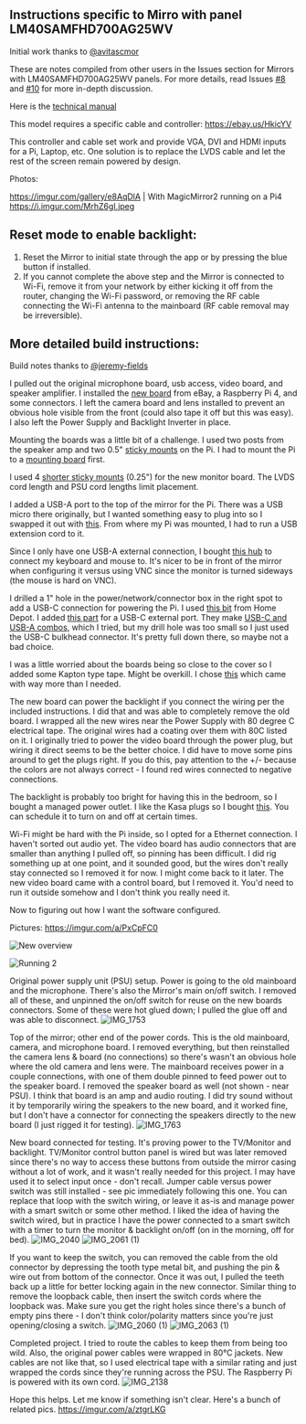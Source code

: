 ## Instructions specific to Mirro with panel LM40SAMFHD700AG25WV

Initial work thanks to [@avitascmor](https://github.com/olm3ca/mirror/issues/8) 

These are notes compiled from other users in the Issues section for Mirrors with LM40SAMFHD700AG25WV panels. For more details, read Issues [#8](https://github.com/olm3ca/mirror/issues/8) and [#10](https://github.com/olm3ca/mirror/issues/10) for more in-depth discussion. 

Here is the [technical manual](https://m.panelook.cn/LM40SAMFHD700AG25WV-40-TFT-Liquid-Crystal-Display-module-with-LED-Backlight-unit-detail_155306.html)

This model requires a specific cable and controller: https://ebay.us/HkicYV

This controller and cable set work and provide VGA, DVI and HDMI inputs for a Pi, Laptop, etc.  One solution is to replace the LVDS cable and let the rest of the screen remain powered by design.

Photos:

https://imgur.com/gallery/e8AqDlA | With MagicMirror2 running on a Pi4 https://i.imgur.com/MrhZ6gI.jpeg

## Reset mode to enable backlight: 

1. Reset the Mirror to initial state through the app or by pressing the blue button if installed.
2. If you cannot complete the above step and the Mirror is connected to Wi-Fi, remove it from your network by either kicking it off from the router, changing the Wi-Fi password, or removing the RF cable connecting the Wi-Fi antenna to the mainboard (RF cable removal may be irreversible).

## More detailed build instructions: 

Build notes thanks to [@jeremy-fields](https://github.com/olm3ca/mirror/issues/10)

I pulled out the original microphone board, usb access, video board, and speaker amplifier. I installed the [new board](https://www.ebay.com/itm/166580220209?siteid=0&customid=lululemon&toolid=20012) from eBay, a Raspberry Pi 4, and some connectors. I left the camera board and lens installed to prevent an obvious hole visible from the front (could also tape it off but this was easy). I also left the Power Supply and Backlight Inverter in place.

Mounting the boards was a little bit of a challenge. I used two posts from the speaker amp and two 0.5" [sticky mounts](https://www.amazon.com/dp/B07F23656R?psc=1&ref=ppx_yo2ov_dt_b_product_details ) on the Pi. I had to mount the Pi to a [mounting board](https://www.amazon.com/dp/B07BX2BVWB?psc=1&ref=ppx_yo2ov_dt_b_product_details) first.  

I used 4 [shorter sticky mounts](https://www.amazon.com/dp/B0C7QQ97GG?ref=ppx_yo2ov_dt_b_product_details&th=1) (0.25") for the new monitor board. The LVDS cord length and PSU cord lengths limit placement.

I added a USB-A port to the top of the mirror for the Pi. There was a USB micro there originally, but I wanted something easy to plug into so I swapped it out with [this](https://www.amazon.com/dp/B00G6SOP3I?ref=ppx_yo2ov_dt_b_product_details&th=1). From where my Pi was mounted, I had to run a USB extension cord to it.

Since I only have one USB-A external connection, I bought [this hub](https://www.amazon.com/dp/B0BXWV79TK?ref=ppx_yo2ov_dt_b_product_details&th=1) to connect my keyboard and mouse to. It's nicer to be in front of the mirror when configuring it versus using VNC since the monitor is turned sideways (the mouse is hard on VNC). 

I drilled a 1" hole in the power/network/connector box in the right spot to add a USB-C connection for powering the Pi. I used [this bit](https://www.homedepot.com/p/Milwaukee-1-in-Hole-Dozer-Bi-Metal-Hole-Saw-with-3-8-in-Arbor-Pilot-Bit-49-56-9662/202327732) from Home Depot. I added [this part](https://www.amazon.com/dp/B0CDPTQDJ8?ref=ppx_yo2ov_dt_b_product_details&th=1) for a USB-C external port. They make [USB-C and USB-A combos](https://www.amazon.com/dp/B09TPC72Y9?psc=1&ref=ppx_yo2ov_dt_b_product_details), which I tried, but my drill hole was too small so I just used the USB-C bulkhead connector. It's pretty full down there, so maybe not a bad choice.

I was a little worried about the boards being so close to the cover so I added some Kapton type tape. Might be overkill. I chose [this](https://www.amazon.com/dp/B072Z92QZ2?psc=1&ref=ppx_yo2ov_dt_b_product_details) which came with way more than I needed.

The new board can power the backlight if you connect the wiring per the included instructions. I did that and was able to completely remove the old board. I wrapped all the new wires near the Power Supply with 80 degree C electrical tape. The original wires had a coating over them with 80C listed on it. I originally tried to power the video board through the power plug, but wiring it direct seems to be the better choice. I did have to move some pins around to get the plugs right. If you do this, pay attention to the +/- because the colors are not always correct - I found red wires connected to negative connections. 

The backlight is probably too bright for having this in the bedroom, so I bought a managed power outlet. I like the Kasa plugs so I bought [this](https://www.amazon.com/dp/B07B8W2KHZ?ref=ppx_yo2ov_dt_b_product_details&th=1). You can schedule it to turn on and off at certain times. 

Wi-Fi might be hard with the Pi inside, so I opted for a Ethernet connection. 
I haven't sorted out audio yet. The video board has audio connectors that are smaller than anything I pulled off, so pinning has been difficult. I did rig something up at one point, and it sounded good, but the wires don't really stay connected so I removed it for now. I might come back to it later.
The new video board came with a control board, but I removed it. You'd need to run it outside somehow and I don't think you really need it.

Now to figuring out how I want the software configured. 

Pictures: https://imgur.com/a/PxCpFC0

![New overview](https://github.com/olm3ca/mirror/assets/87494419/cc2112d8-aa69-4797-8176-29bfa287006e)

![Running 2](https://github.com/olm3ca/mirror/assets/87494419/f389971a-311f-4499-a1b0-c1c3160f2608)

Original power supply unit (PSU) setup. Power is going to the old mainboard and the microphone. There's also the Mirror's main on/off switch. I removed all of these, and unpinned the on/off switch for reuse on the new boards connectors. Some of these were hot glued down; I pulled the glue off and was able to disconnect.
![IMG_1753](https://github.com/olm3ca/mirror/assets/87494419/5ec2cb98-45c1-4f18-bf6f-5afb8bb141f3)

Top of the mirror; other end of the power cords. This is the old mainboard, camera, and microphone board. I removed everything, but then reinstalled the camera lens & board (no connections) so there's wasn't an obvious hole where the old camera and lens were. The mainboard receives power in a couple connections, with one of them double pinned to feed power out to the speaker board. I removed the speaker board as well (not shown - near PSU). I think that board is an amp and audio routing. I did try sound without it by temporarily wiring the speakers to the new board, and it worked fine, but I don't have a connector for connecting the speakers directly to the new board (I just rigged it for testing).
![IMG_1763](https://github.com/olm3ca/mirror/assets/87494419/4ab59eb8-85f9-498a-aa14-e088a0f502c0)

New board connected for testing. It's proving power to the TV/Monitor and backlight. TV/Monitor control button panel is wired but was later removed since there's no way to access these buttons from outside the mirror casing without a lot of work, and it wasn't really needed for this project. I may have used it to select input once - don't recall. Jumper cable versus power switch was still installed - see pic immediately following this one. You can replace that loop with the switch wiring, or leave it as-is and manage power with a smart switch or some other method. I liked the idea of having the switch wired, but in practice I have the power connected to a smart switch with a timer to turn the monitor & backlight on/off (on in the morning, off for bed).
![IMG_2040](https://github.com/olm3ca/mirror/assets/87494419/6fc514fc-c7b1-4ac1-91b9-672f7e28c7f3)
![IMG_2061 (1)](https://github.com/olm3ca/mirror/assets/87494419/87765a79-8a7e-40f2-98d1-15e0488a4697)

If you want to keep the switch, you can removed the cable from the old connector by depressing the tooth type metal bit, and pushing the pin & wire out from bottom of the connector. Once it was out, I pulled the teeth back up a little for better locking again in the new connector. Similar thing to remove the loopback cable, then insert the switch cords where the loopback was. Make sure you get the right holes since there's a bunch of empty pins there - I don't think color/polarity matters since you're just opening/closing a switch. 
![IMG_2060 (1)](https://github.com/olm3ca/mirror/assets/87494419/f71bb1e1-5a28-40b6-ad4f-f1e4d197cf8a)
![IMG_2063 (1)](https://github.com/olm3ca/mirror/assets/87494419/769a4d27-6d61-4690-b72e-5c9111d35485)

Completed project. I tried to route the cables to keep them from being too wild. Also, the original power cables were wrapped in 80°C jackets. New cables are not like that, so I used electrical tape with a similar rating and just wrapped the cords since they're running across the PSU. The Raspberry Pi is powered with its own cord.
![IMG_2138](https://github.com/olm3ca/mirror/assets/87494419/4813473e-7851-4af4-b31f-b3bc2cd7e303)

Hope this helps. Let me know if something isn't clear. Here's a bunch of related pics.
https://imgur.com/a/ztgrLKG

